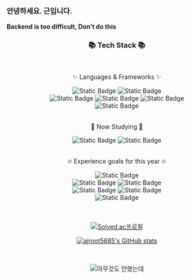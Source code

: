 ### 안녕하세요. 근입니다.
**Backend is too difficult, Don't do this**

<div align=center>
	<h3>📚 Tech Stack 📚</h3>
	<br>
	<p>✨ Languages & Frameworks ✨</p>
</div>
<div align="center">
	<img alt="Static Badge" src="https://img.shields.io/badge/Java-%23E60000?logo=condaforge&logoColor=white&color=%23E60000">
	<img alt="Static Badge" src="https://img.shields.io/badge/JavaScript-%23F7DF1E?logo=javascript&logoColor=white&color=%23F7DF1E">
	<br>
    	<img alt="Static Badge" src="https://img.shields.io/badge/C%2B%2B-white?logo=c%2B%2B&logoColor=white&color=%2300599C">
	<img alt="Static Badge" src="https://img.shields.io/badge/Kotlin-white?logo=kotlin&logoColor=white&color=%237F52FF">
	<img alt="Static Badge" src="https://img.shields.io/badge/Django-white?logo=django&logoColor=white&color=%23092E20">
	<br>
    	<img alt="Static Badge" src="https://img.shields.io/badge/Node.js-%23339933?logo=node.js&logoColor=white&color=%23339933">
</div>
<!-- <br>
<div align=center>
	<p>🛠 Tools 🛠</p>
</div>
<div align=center>
	<img src="https://img.shields.io/badge/Visual%20Studio%20Code-007ACC?style=flat&logo=VisualStudioCode&logoColor=white" />
    <img alt="Static Badge" src="https://img.shields.io/badge/IntelliJ%20IDEA-white?logo=intellijidea&logoColor=white&color=black">
	<br>
    <img alt="Static Badge" src="https://img.shields.io/badge/Android%20Studio-%233DDC84?logo=androidstudio&logoColor=white&color=%233DDC84">
    <img src="https://img.shields.io/badge/GitHub-181717?style=flat&logo=GitHub&logoColor=white" />
</div> -->
<br>
<div align=center>
	<p>📖 Now Studying 📖</p>
</div>
<div align="center">
    <img alt="Static Badge" src="https://img.shields.io/badge/Spring-%236DB33F?logo=spring&logoColor=white&color=%236DB33F">
    <img alt="Static Badge" src="https://img.shields.io/badge/SpringBoot-%236DB33F?logo=springboot&logoColor=white&color=%236DB33F">
</div>
<br>
<div align=center>
	<p>🔥 Experience goals for this year 🔥</p>
</div>
<div align="center">
    <img alt="Static Badge" src="https://img.shields.io/badge/SpringSecurity-%236DB33F?logo=springsecurity&logoColor=white&color=%236DB33F">
    <br>
    <img alt="Static Badge" src="https://img.shields.io/badge/MongoDB-%236DB33F?logo=mongodb&logoColor=white&color=%2347A248">
    <img alt="Static Badge" src="https://img.shields.io/badge/Cassandra-%236DB33F?logo=apachecassandra&logoColor=white&color=%231287B1">
    <br>
    <img alt="Static Badge" src="https://img.shields.io/badge/Kafka-white?logo=apachekafka&logoColor=white&color=%23231F20">
    <img alt="Static Badge" src="https://img.shields.io/badge/RabbitMQ-white?logo=rabbitmq&logoColor=white&color=%23FF6600">
    <br>
    <img alt="Static Badge" src="https://img.shields.io/badge/Kubernetes-white?logo=kubernetes&logoColor=white&color=%23326CE5">
</div>
<br>

<div align=center>
	<br>

[![Solved.ac프로필](http://mazassumnida.wtf/api/v2/generate_badge?boj=wjdrms5685)](https://solved.ac/wjdrms565)
 
[![ajroot5685's GitHub stats](https://github-readme-stats.vercel.app/api?username=ajroot5685)](https://github.com/ajroot5685/github-readme-stats)

<br>

![아무것도 안했는데](https://github.com/ajroot5685/ajroot5685/assets/55906796/0ca035b4-76c5-4730-92e8-439b1c03e57e)
